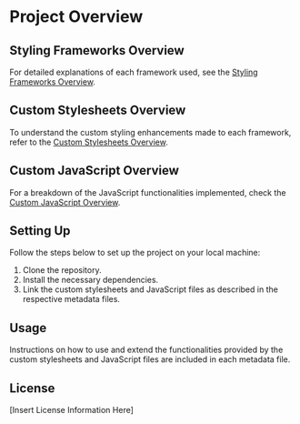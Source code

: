 # Project Overview

## Styling Frameworks Overview
For detailed explanations of each framework used, see the [Styling Frameworks Overview](./.metadata/frameworks_metadata.yaml).

## Custom Stylesheets Overview
To understand the custom styling enhancements made to each framework, refer to the [Custom Stylesheets Overview](./.metadata/stylesheets_metadata.yaml).

## Custom JavaScript Overview
For a breakdown of the JavaScript functionalities implemented, check the [Custom JavaScript Overview](./.metadata/javascript_metadata.yaml).

## Setting Up
Follow the steps below to set up the project on your local machine:
1. Clone the repository.
2. Install the necessary dependencies.
3. Link the custom stylesheets and JavaScript files as described in the respective metadata files.

## Usage
Instructions on how to use and extend the functionalities provided by the custom stylesheets and JavaScript files are included in each metadata file.

## License
[Insert License Information Here]